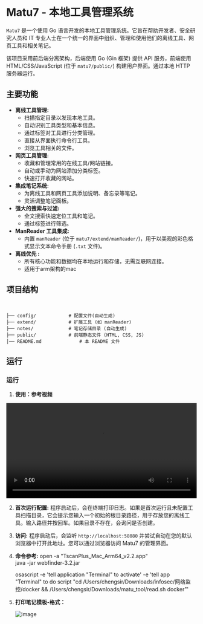 # Matu7 - 本地工具管理系统



`Matu7` 是一个使用 Go 语言开发的本地工具管理系统。它旨在帮助开发者、安全研究人员和 IT 专业人士在一个统一的界面中组织、管理和使用他们的离线工具、网页工具和相关笔记。

该项目采用前后端分离架构，后端使用 Go (Gin 框架) 提供 API 服务，前端使用 HTML/CSS/JavaScript (位于 `matu7/public/`) 构建用户界面。通过本地 HTTP 服务器运行。

## 主要功能

*   **离线工具管理:**
    *   扫描指定目录以发现本地工具。
    *   自动识别工具类型和基本信息。
    *   通过标签对工具进行分类管理。
    *   直接从界面执行命令行工具。
    *   浏览工具相关的文件。
*   **网页工具管理:**
    *   收藏和管理常用的在线工具/网站链接。
    *   自动或手动为网站添加分类标签。
    *   快速打开收藏的网站。
*   **集成笔记系统:**
    *   为离线工具和网页工具添加说明、备忘录等笔记。
    *   灵活调整笔记面板。
*   **强大的搜索与过滤:**
    *   全文搜索快速定位工具和笔记。
    *   通过标签进行筛选。
*   **ManReader 工具集成:**
    *   内置 `manReader` (位于 `matu7/extend/manReader/`)，用于以美观的彩色格式显示文本命令手册 (`.txt` 文件)。
*   **离线优先 :**
    *   所有核心功能和数据均在本地运行和存储，无需互联网连接。
    *   适用于arm架构的mac
## 项目结构

```


├── config/            # 配置文件(自动生成)
├── extend/            # 扩展工具 (如 manReader)
├── notes/             # 笔记存储目录 (自动生成)
├── public/            # 前端静态文件 (HTML, CSS, JS)
│── README.md              # 本 README 文件

```

## 运行


### 运行

1.  **使用：参考视频**

<video src="./read_2025-04-24.mp4" controls width="100%"></video>



2.  **首次运行配置:**
    程序启动后，会在终端打印日志。如果是首次运行且未配置工具扫描目录，它会提示您输入一个初始的根目录路径，用于存放您的离线工具。输入路径并按回车。如果目录不存在，会询问是否创建。

3.  **访问:**
    程序启动后，会监听 `http://localhost:58080` 并尝试自动在您的默认浏览器中打开此地址。您可以通过浏览器访问 Matu7 的管理界面。

4.  **命令参考:**
    open -a "TscanPlus_Mac_Arm64_v2.2.app"  
    java -jar webfinder-3.2.jar

    osascript -e 'tell application "Terminal" to activate' -e 'tell app "Terminal" to do script "cd /Users/chengsir/Downloads/infosec/网络监控/docker && /Users/chengsir/Downloads/matu_tool/read.sh docker"'

5. **打印笔记模板-格式：**

    ![image](https://github.com/user-attachments/assets/2dbbb04a-6d5f-4060-a388-9dfc4286efaa)



